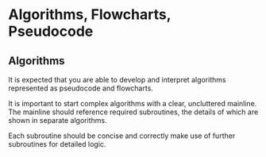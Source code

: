# **Algorithms, Flowcharts, Pseudocode**

## **Algorithms**
It is expected that you are able to develop and interpret algorithms represented as pseudocode and flowcharts.

It is important to start complex algorithms with a clear, uncluttered mainline. The mainline should reference required subroutines, the details of which are shown in separate algorithms.

Each subroutine should be concise and correctly make use of further subroutines for detailed logic.